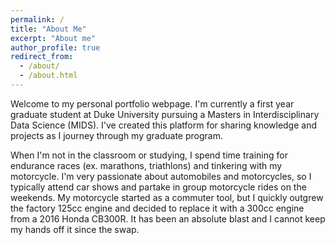```yaml
---
permalink: /
title: "About Me"
excerpt: "About me"
author_profile: true
redirect_from: 
  - /about/
  - /about.html
---
```


Welcome to my personal portfolio webpage. I'm currently a first year graduate student at Duke University pursuing a Masters in Interdisciplinary Data Science (MIDS). I've created this platform for sharing knowledge and projects as I journey through my graduate program. 

When I'm not in the classroom or studying, I spend time training for endurance races (ex. marathons, triathlons) and tinkering with my motorcycle. I'm very passionate about automobiles and motorcycles, so I typically attend car shows and partake in group motorcycle rides on the weekends. My motorcycle started as a commuter tool, but I quickly outgrew the factory 125cc engine and decided to replace it with a 300cc engine from a 2016 Honda CB300R. It has been an absolute blast and I cannot keep my hands off it since the swap. 
